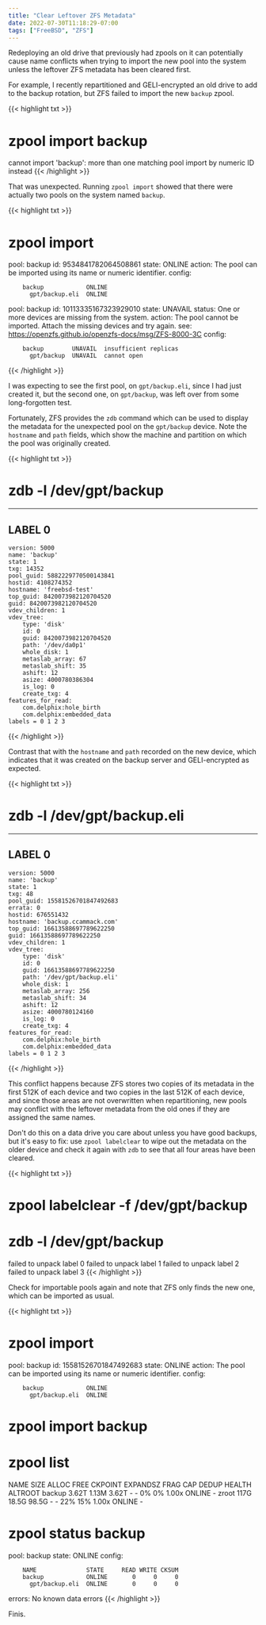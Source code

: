 ```yaml
---
title: "Clear Leftover ZFS Metadata"
date: 2022-07-30T11:18:29-07:00
tags: ["FreeBSD", "ZFS"]
---
```


Redeploying an old drive that previously had zpools on it can potentially cause name conflicts when trying to import the new pool into the system
unless the leftover ZFS metadata has been cleared first.

<!--more-->

For example, I recently repartitioned and GELI-encrypted an old drive to add to the backup rotation, but ZFS failed to import the new `backup` zpool.

{{< highlight txt >}}
# zpool import backup
cannot import 'backup': more than one matching pool
import by numeric ID instead
{{< /highlight >}}

That was unexpected. Running `zpool import` showed that there were actually two pools on the system named `backup`.

{{< highlight txt >}}
# zpool import
   pool: backup
     id: 9534841782064508861
  state: ONLINE
 action: The pool can be imported using its name or numeric identifier.
 config:

        backup            ONLINE
          gpt/backup.eli  ONLINE

   pool: backup
     id: 10113335167323929010
  state: UNAVAIL
status: One or more devices are missing from the system.
 action: The pool cannot be imported. Attach the missing
        devices and try again.
   see: https://openzfs.github.io/openzfs-docs/msg/ZFS-8000-3C
 config:

        backup        UNAVAIL  insufficient replicas
          gpt/backup  UNAVAIL  cannot open
{{< /highlight >}}

I was expecting to see the first pool, on `gpt/backup.eli`, since I had just created it, but the second one, on `gpt/backup`, was left over from some long-forgotten test.

Fortunately, ZFS provides the `zdb` command which can be used to display the metadata for the unexpected pool on the `gpt/backup` device.
Note the `hostname` and `path` fields, which show the machine and partition on which the pool was originally created.

{{< highlight txt >}}
# zdb -l /dev/gpt/backup
------------------------------------
LABEL 0
------------------------------------
    version: 5000
    name: 'backup'
    state: 1
    txg: 14352
    pool_guid: 5882229770500143841
    hostid: 4108274352
    hostname: 'freebsd-test'
    top_guid: 8420073982120704520
    guid: 8420073982120704520
    vdev_children: 1
    vdev_tree:
        type: 'disk'
        id: 0
        guid: 8420073982120704520
        path: '/dev/da0p1'
        whole_disk: 1
        metaslab_array: 67
        metaslab_shift: 35
        ashift: 12
        asize: 4000780386304
        is_log: 0
        create_txg: 4
    features_for_read:
        com.delphix:hole_birth
        com.delphix:embedded_data
    labels = 0 1 2 3
{{< /highlight >}}

Contrast that with the `hostname` and `path` recorded on the new device, which indicates that it was created on the backup server and GELI-encrypted as expected.

{{< highlight txt >}}
# zdb -l /dev/gpt/backup.eli
------------------------------------
LABEL 0
------------------------------------
    version: 5000
    name: 'backup'
    state: 1
    txg: 48
    pool_guid: 15581526701847492683
    errata: 0
    hostid: 676551432
    hostname: 'backup.ccammack.com'
    top_guid: 16613588697789622250
    guid: 16613588697789622250
    vdev_children: 1
    vdev_tree:
        type: 'disk'
        id: 0
        guid: 16613588697789622250
        path: '/dev/gpt/backup.eli'
        whole_disk: 1
        metaslab_array: 256
        metaslab_shift: 34
        ashift: 12
        asize: 4000780124160
        is_log: 0
        create_txg: 4
    features_for_read:
        com.delphix:hole_birth
        com.delphix:embedded_data
    labels = 0 1 2 3
{{< /highlight >}}

This conflict happens because ZFS stores two copies of its metadata in the first 512K of each device and two copies in the last 512K of each device,
and since those areas are not overwritten when repartitioning, new pools may conflict with the leftover metadata from the old ones if they are assigned the same names.

Don't do this on a data drive you care about unless you have good backups, but it's easy to fix:
use `zpool labelclear` to wipe out the metadata on the older device and check it again with `zdb` to see that all four areas have been cleared.

{{< highlight txt >}}
# zpool labelclear -f /dev/gpt/backup

# zdb -l /dev/gpt/backup
failed to unpack label 0
failed to unpack label 1
failed to unpack label 2
failed to unpack label 3
{{< /highlight >}}

Check for importable pools again and note that ZFS only finds the new one, which can be imported as usual.

{{< highlight txt >}}
# zpool import
   pool: backup
     id: 15581526701847492683
  state: ONLINE
 action: The pool can be imported using its name or numeric identifier.
 config:

        backup            ONLINE
          gpt/backup.eli  ONLINE

# zpool import backup

# zpool list
NAME     SIZE  ALLOC   FREE  CKPOINT  EXPANDSZ   FRAG    CAP  DEDUP    HEALTH  ALTROOT
backup  3.62T  1.13M  3.62T        -         -     0%     0%  1.00x    ONLINE  -
zroot    117G  18.5G  98.5G        -         -    22%    15%  1.00x    ONLINE  -

# zpool status backup
  pool: backup
 state: ONLINE
config:

        NAME              STATE     READ WRITE CKSUM
        backup            ONLINE       0     0     0
          gpt/backup.eli  ONLINE       0     0     0

errors: No known data errors
{{< /highlight >}}

Finis.

